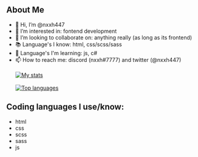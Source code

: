 ## About Me

- 👋 Hi, I’m @nxxh447
- 👀 I’m interested in: fontend development
- 💞️ I’m looking to collaborate on: anything really (as long as its frontend)
- 📚 Language's I know: html, css/scss/sass
- 🏫 Language's I'm learning: js, c#
- 📫 How to reach me: discord (nxxh#7777) and twitter (@nxxh447)
<br></br>
[![My stats](https://github-readme-stats.vercel.app/api?username=nxxh447)](https://github.com/nxxh447/github-readme-stats)
<br></br>
[![Top languages](https://github-readme-stats.vercel.app/api/top-langs/?username=nxxh447&layout=compact)](https://github.com/nxxh447/github-readme-stats)

## Coding languages I use/know:

<ul>
  <li>html</li>
  <li>css</li>
  <li>scss</li>
  <li>sass</li>
  <li>js</li>
</ul>
